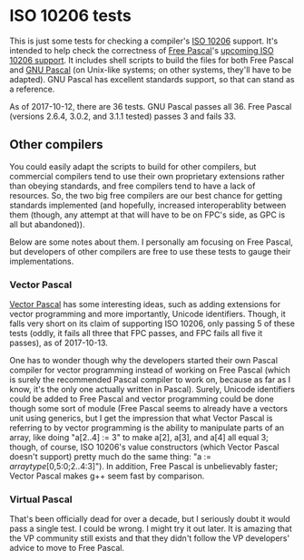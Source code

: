 # ISO 10206 tests

This is just some tests for checking a compiler's [ISO 10206](https://www.iso.org/obp/ui/#iso:std:iso-iec:10206:ed-1:v1:en) support.  It's intended to help check the correctness of [Free Pascal](https://www.freepascal.org/)'s [upcoming ISO 10206 support](http://wiki.freepascal.org/Mode_extpas).  It includes shell scripts to build the files for both Free Pascal and [GNU Pascal](http://gnu-pascal.de/) (on Unix-like systems; on other systems, they'll have to be adapted).  GNU Pascal has excellent standards support, so that can stand as a reference.

As of 2017-10-12, there are 36 tests.  GNU Pascal passes all 36.  Free Pascal (versions 2.6.4, 3.0.2, and 3.1.1 tested) passes 3 and fails 33.

## Other compilers

You could easily adapt the scripts to build for other compilers, but commercial compilers tend to use their own proprietary extensions rather than obeying standards, and free compilers tend to have a lack of resources.  So, the two big free compilers are our best chance for getting standards implemented (and hopefully, increased interoperablity between them (though, any attempt at that will have to be on FPC's side, as GPC is all but abandoned)).

Below are some notes about them.  I personally am focusing on Free Pascal, but developers of other compilers are free to use these tests to gauge their implementations.

### Vector Pascal

[Vector Pascal](https://sourceforge.net/projects/vectorpascalcom/) has some interesting ideas, such as adding extensions for vector programming and more importantly, Unicode identifiers.  Though, it falls very short on its claim of supporting ISO 10206, only passing 5 of these tests (oddly, it fails all three that FPC passes, and FPC fails all five it passes), as of 2017-10-13.

One has to wonder though why the developers started their own Pascal compiler for vector programming instead of working on Free Pascal (which is surely the recommended Pascal compiler to work on, because as far as I know, it's the only one actually written in Pascal).  Surely, Unicode identifiers could be added to Free Pascal and vector programming could be done though some sort of module (Free Pascal seems to already have a vectors unit using generics, but I get the impression that what Vector Pascal is referring to by vector programming is the ability to manipulate parts of an array, like doing "a[2..4] := 3" to make a[2], a[3], and a[4] all equal 3; though, of course, ISO 10206's value constructors (which Vector Pascal doesn't support) pretty much do the same thing: "a := *arraytype*[0,5:0;2..4:3]").  In addition, Free Pascal is unbelievably faster; Vector Pascal makes g++ seem fast by comparison.

### Virtual Pascal

That's been officially dead for over a decade, but I seriously doubt it would pass a single test.  I could be wrong.  I might try it out later.  It is amazing that the VP community still exists and that they didn't follow the VP developers' advice to move to Free Pascal.
